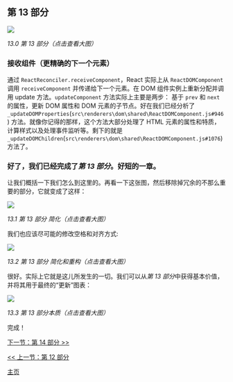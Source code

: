## 第 13 部分

[![](https://twisger.github.io/Under-the-hood-ReactJS/master/stack/images/13/part-13.svg)](https://twisger.github.io/Under-the-hood-ReactJS/master/stack/images/13/part-13.svg)

<em>13.0 第 13 部分（点击查看大图）</em>

### 接收组件（更精确的下一个元素）

通过 `ReactReconciler.receiveComponent`，React 实际上从 `ReactDOMComponent` 调用 `receiveComponent` 并传递给下一个元素。在 DOM 组件实例上重新分配并调用 update 方法。`updateComponent` 方法实际上主要是两步： 基于 `prev` 和 `next` 的属性，更新 DOM 属性和 DOM 元素的子节点。好在我们已经分析了 `_updateDOMProperties`(`src\renderers\dom\shared\ReactDOMComponent.js#946`) 方法。就像你记得的那样，这个方法大部分处理了 HTML 元素的属性和特质，计算样式以及处理事件监听等。剩下的就是 `_updateDOMChildren`(`src\renderers\dom\shared\ReactDOMComponent.js#1076`) 方法了。

### 好了，我们已经完成了*第 13 部分*。好短的一章。
让我们概括一下我们怎么到这里的。再看一下这张图，然后移除掉冗余的不那么重要的部分，它就变成了这样：

[![](https://twisger.github.io/Under-the-hood-ReactJS/master/stack/images/13/part-13-A.svg)](https://twisger.github.io/Under-the-hood-ReactJS/master/stack/images/13/part-13-A.svg)

<em>13.1 第 13 部分 简化（点击查看大图）</em>

我们也应该尽可能的修改空格和对齐方式:

[![](https://twisger.github.io/Under-the-hood-ReactJS/master/stack/images/13/part-13-B.svg)](https://twisger.github.io/Under-the-hood-ReactJS/master/stack/images/13/part-13-B.svg)

<em>13.2 第 13 部分 简化和重构（点击查看大图）</em>

很好。实际上它就是这儿所发生的一切。我们可以从*第 13 部分*中获得基本价值，并将其用于最终的“更新”图表：

[![](https://twisger.github.io/Under-the-hood-ReactJS/master/stack/images/13/part-13-C.svg)](https://twisger.github.io/Under-the-hood-ReactJS/master/stack/images/13/part-13-C.svg)

<em>13.3 第 13 部分本质（点击查看大图）</em>

完成！


[下一节：第 14 部分 >>](./Part-14.md)

[<< 上一节：第 12 部分](./Part-12.md)


[主页](./README.md)
